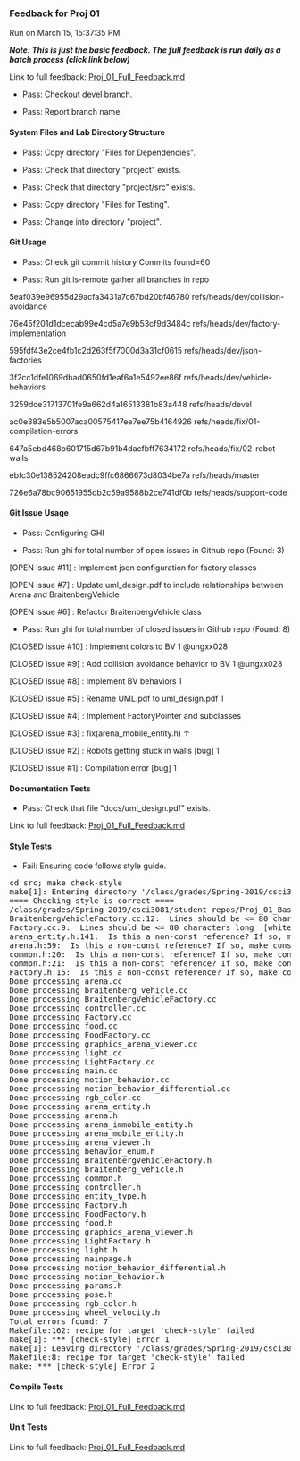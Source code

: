 ### Feedback for Proj 01

Run on March 15, 15:37:35 PM.


***Note: This is just the basic feedback.  The full feedback is run daily as a batch process (click link below)***


Link to full feedback: [Proj_01_Full_Feedback.md](Proj_01_Full_Feedback.md)

+ Pass: Checkout devel branch.



+ Pass: Report branch name.




#### System Files and Lab Directory Structure

+ Pass: Copy directory "Files for Dependencies".



+ Pass: Check that directory "project" exists.

+ Pass: Check that directory "project/src" exists.

+ Pass: Copy directory "Files for Testing".



+ Pass: Change into directory "project".


#### Git Usage

+ Pass: Check git commit history
Commits found=60

+ Pass: Run git ls-remote gather all branches in repo

5eaf039e96955d29acfa3431a7c67bd20bf46780	refs/heads/dev/collision-avoidance

76e45f201d1dcecab99e4cd5a7e9b53cf9d3484c	refs/heads/dev/factory-implementation

595fdf43e2ce4fb1c2d263f5f7000d3a31cf0615	refs/heads/dev/json-factories

3f2cc1dfe1069dbad0650fd1eaf6a1e5492ee86f	refs/heads/dev/vehicle-behaviors

3259dce31713701fe9a662d4a16513381b83a448	refs/heads/devel

ac0e383e5b5007aca00575417ee7ee75b4164926	refs/heads/fix/01-compilation-errors

647a5ebd468b601715d67b91b4dacfbff7634172	refs/heads/fix/02-robot-walls

ebfc30e138524208eadc9ffc6866673d8034be7a	refs/heads/master

726e6a78bc90651955db2c59a9588b2ce741df0b	refs/heads/support-code




#### Git Issue Usage

+ Pass: Configuring GHI

+ Pass: Run ghi for total number of open issues in Github repo (Found: 3)

[OPEN issue #11] :  Implement json configuration for factory classes

[OPEN issue #7] :  Update uml_design.pdf to include relationships between Arena and BraitenbergVehicle

[OPEN issue #6] :  Refactor BraitenbergVehicle class 





+ Pass: Run ghi for total number of closed issues in Github repo (Found: 8)

[CLOSED issue #10] :  Implement colors to BV 1 @ungxx028

[CLOSED issue #9] :  Add collision avoidance behavior to BV 1 @ungxx028

[CLOSED issue #8] :  Implement BV behaviors 1

[CLOSED issue #5] :  Rename UML.pdf to uml_design.pdf 1

[CLOSED issue #4] :  Implement FactoryPointer and subclasses

[CLOSED issue #3] :  fix(arena_mobile_entity.h) ↑

[CLOSED issue #2] :  Robots getting stuck in walls [bug] 1

[CLOSED issue #1] :  Compilation error [bug] 1






#### Documentation Tests

+ Pass: Check that file "docs/uml_design.pdf" exists.


Link to full feedback: [Proj_01_Full_Feedback.md](Proj_01_Full_Feedback.md)


#### Style Tests

+ Fail: Ensuring code follows style guide.

<pre>cd src; make check-style
make[1]: Entering directory '/class/grades/Spring-2019/csci3081/student-repos/Proj_01_Basic_Feedback/repo-ungxx028/project/src'
==== Checking style is correct ====
/class/grades/Spring-2019/csci3081/student-repos/Proj_01_Basic_Feedback/repo-ungxx028/cpplint/cpplint.py --root=.. *.cc *.h
BraitenbergVehicleFactory.cc:12:  Lines should be <= 80 characters long  [whitespace/line_length] [2]
Factory.cc:9:  Lines should be <= 80 characters long  [whitespace/line_length] [2]
arena_entity.h:141:  Is this a non-const reference? If so, make const or use a pointer: json_object& entity_config  [runtime/references] [2]
arena.h:59:  Is this a non-const reference? If so, make const or use a pointer: json_object& arena_object  [runtime/references] [2]
common.h:20:  Is this a non-const reference? If so, make const or use a pointer: json_value& v  [runtime/references] [2]
common.h:21:  Is this a non-const reference? If so, make const or use a pointer: json_value& v  [runtime/references] [2]
Factory.h:15:  Is this a non-const reference? If so, make const or use a pointer: json_object& entity_config  [runtime/references] [2]
Done processing arena.cc
Done processing braitenberg_vehicle.cc
Done processing BraitenbergVehicleFactory.cc
Done processing controller.cc
Done processing Factory.cc
Done processing food.cc
Done processing FoodFactory.cc
Done processing graphics_arena_viewer.cc
Done processing light.cc
Done processing LightFactory.cc
Done processing main.cc
Done processing motion_behavior.cc
Done processing motion_behavior_differential.cc
Done processing rgb_color.cc
Done processing arena_entity.h
Done processing arena.h
Done processing arena_immobile_entity.h
Done processing arena_mobile_entity.h
Done processing arena_viewer.h
Done processing behavior_enum.h
Done processing BraitenbergVehicleFactory.h
Done processing braitenberg_vehicle.h
Done processing common.h
Done processing controller.h
Done processing entity_type.h
Done processing Factory.h
Done processing FoodFactory.h
Done processing food.h
Done processing graphics_arena_viewer.h
Done processing LightFactory.h
Done processing light.h
Done processing mainpage.h
Done processing motion_behavior_differential.h
Done processing motion_behavior.h
Done processing params.h
Done processing pose.h
Done processing rgb_color.h
Done processing wheel_velocity.h
Total errors found: 7
Makefile:162: recipe for target 'check-style' failed
make[1]: *** [check-style] Error 1
make[1]: Leaving directory '/class/grades/Spring-2019/csci3081/student-repos/Proj_01_Basic_Feedback/repo-ungxx028/project/src'
Makefile:8: recipe for target 'check-style' failed
make: *** [check-style] Error 2
</pre>




#### Compile Tests


Link to full feedback: [Proj_01_Full_Feedback.md](Proj_01_Full_Feedback.md)


#### Unit Tests


Link to full feedback: [Proj_01_Full_Feedback.md](Proj_01_Full_Feedback.md)


